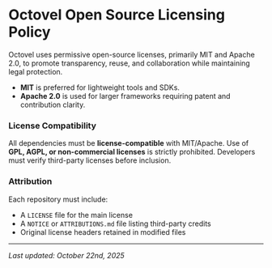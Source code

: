 # Octovel Open Source Licensing Policy

Octovel uses permissive open-source licenses, primarily MIT and Apache 2.0, to promote transparency, reuse, and collaboration while maintaining legal protection.

* **MIT** is preferred for lightweight tools and SDKs.
* **Apache 2.0** is used for larger frameworks requiring patent and contribution clarity.

### License Compatibility

All dependencies must be **license-compatible** with MIT/Apache.
Use of **GPL, AGPL, or non-commercial licenses** is strictly prohibited. Developers must verify third-party licenses before inclusion.

### Attribution

Each repository must include:

* A `LICENSE` file for the main license
* A `NOTICE` or `ATTRIBUTIONS.md` file listing third-party credits
* Original license headers retained in modified files

---

*Last updated: October 22nd, 2025*
